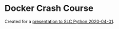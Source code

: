 # Docker Crash Course


Created for a [presentation to SLC Python 2020-04-01](https://docs.google.com/presentation/d/150_Td0DW0BL1kZXONbtt4TIeSK095kJXvSLaWA5y6zo/edit?usp=sharing). 

